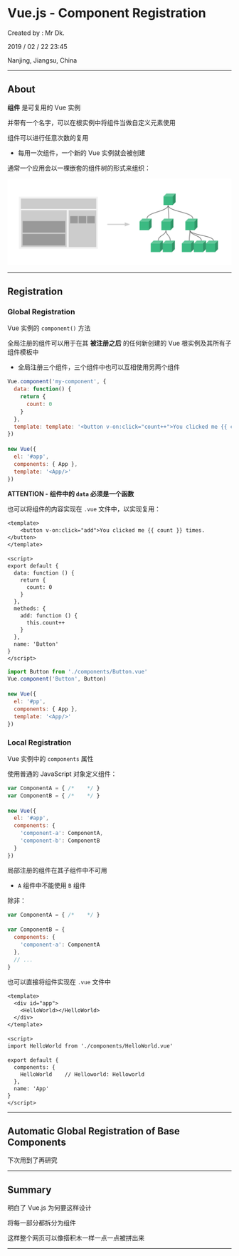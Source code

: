 # Vue.js - Component Registration

Created by : Mr Dk.

2019 / 02 / 22 23:45

Nanjing, Jiangsu, China

---

## About

__组件__ 是可复用的 Vue 实例

并带有一个名字，可以在根实例中将组件当做自定义元素使用

组件可以进行任意次数的复用

* 每用一次组件，一个新的 Vue 实例就会被创建

通常一个应用会以一棵嵌套的组件树的形式来组织：

![vue-component](../img/vue-components.png)

---

## Registration

### Global Registration

Vue 实例的 `component()` 方法

全局注册的组件可以用于在其 __被注册之后__ 的任何新创建的 Vue 根实例及其所有子组件模板中

* 全局注册三个组件，三个组件中也可以互相使用另两个组件

```javascript
Vue.component('my-component', {
  data: function() {
    return {
      count: 0
    }
  },
  template: template: '<button v-on:click="count++">You clicked me {{ count }} times.</button>'
})

new Vue({
  el: '#app',
  components: { App },
  template: '<App/>'
})
```

__ATTENTION - 组件中的 `data` 必须是一个函数__

也可以将组件的内容实现在 `.vue` 文件中，以实现复用：

```vue
<template>
    <button v-on:click="add">You clicked me {{ count }} times.</button>
</template>

<script>
export default {
  data: function () {
    return {
      count: 0
    }
  },
  methods: {
    add: function () {
      this.count++
    }
  },
  name: 'Button'
}
</script>
```

```javascript
import Button from './components/Button.vue'
Vue.component('Button', Button)

new Vue({
  el: '#pp',
  components: { App },
  template: '<App/>'
})
```

### Local Registration

Vue 实例中的 `components` 属性

使用普通的 JavaScript 对象定义组件：

```javascript
var ComponentA = { /*    */ }
var ComponentB = { /*    */ }

new Vue({
  el: '#app',
  components: {
    'component-a': ComponentA,
    'component-b': ComponentB
  }
})
```

局部注册的组件在其子组件中不可用

* `A` 组件中不能使用 `B` 组件

除非：

```javascript
var ComponentA = { /*    */ }

var ComponentB = {
  components: {
    'component-a': ComponentA
  },
  // ...
}
```

也可以直接将组件实现在 `.vue` 文件中

```vue
<template>
  <div id="app">
    <HelloWorld></HelloWorld>
  </div>
</template>

<script>
import HelloWorld from './components/HelloWorld.vue'

export default {
  components: {
    HelloWorld    // Helloworld: Helloworld
  },
  name: 'App'
}
</script>
```

---

## Automatic Global Registration of Base Components

下次用到了再研究

---

## Summary

明白了 Vue.js 为何要这样设计

将每一部分都拆分为组件

这样整个网页可以像搭积木一样一点一点被拼出来

---

